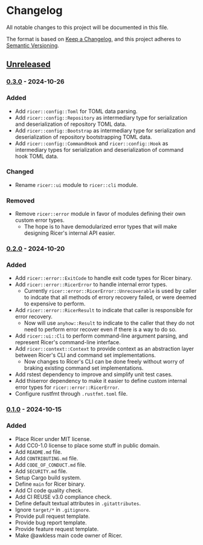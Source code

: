 <!--
SPDX-FileCopyrightText: 2024 Jason Pena <jasonpena@awkless.com>
SPDX-License-Identifier: MIT
-->

# Changelog


All notable changes to this project will be documented in this file.

The format is based on [Keep a Changelog](https://keepachangelog.com/en/1.1.0/),
and this project adheres to [Semantic Versioning](https://semver.org/spec/v2.0.0.html).

## [Unreleased]

### [0.3.0] - 2024-10-26

### Added

- Add `ricer::config::Toml` for TOML data parsing.
- Add `ricer::config::Repository` as intermediary type for serialization and
  deserialization of repository TOML data.
- Add `ricer::config::Bootstrap` as intermediary type for serialization and
  deserialization of repository bootstrapping TOML data.
- Add `ricer::config::CommandHook` and `ricer::config::Hook` as intermediary
  types for serialization and deserialization of command hook TOML data.

### Changed

- Rename `ricer::ui` module to `ricer::cli` module.

### Removed

- Remove `ricer::error` module in favor of modules defining their own custom error types.
    - The hope is to have demodularized error types that will make designing Ricer's
      internal API easier.

### [0.2.0] - 2024-10-20

### Added

- Add `ricer::error::ExitCode` to handle exit code types for Ricer binary.
- Add `ricer::error::RicerError` to handle internal error types.
    - Currently `ricer::error::RicerError::Unrecoverable` is used by caller to
      indcate that all methods of errory recovery failed, or were deemed to
      expensive to perform.
- Add `ricer::error::RicerResult` to indicate that caller is responsible for
  error recovery.
    - Now will use `anyhow::Result` to indicate to the caller that they do not
      need to perform error recover even if there is a way to do so.
- Add `ricer::ui::Cli` to perform command-line argument parsing, and represent
  Ricer's command-line interface.
- Add `ricer::context::Context` to provide context as an abstraction layer
  between Ricer's CLI and command set implementations.
    - Now changes to Ricer's CLI can be done freely without worry of braking
      existing command set implementations.
- Add rstest dependency to improve and simplify unit test cases.
- Add thiserror dependency to make it easier to define custom internal error
  types for `ricer::error::RicerError`.
- Configure rustfmt through `.rustfmt.toml` file.

### [0.1.0] - 2024-10-15

### Added

- Place Ricer under MIT license.
- Add CC0-1.0 license to place some stuff in public domain.
- Add `README.md` file.
- Add `CONTRIBUTING.md` file.
- Add `CODE_OF_CONDUCT.md` file.
- Add `SECURITY.md` file.
- Setup Cargo build system.
- Define `main` for Ricer binary.
- Add CI code quality check.
- Add CI REUSE v3.0 compliance check.
- Define default textual attributes in `.gitattributes`.
- Ignore `target/*` in `.gitignore`.
- Provide pull request template.
- Provide bug report template.
- Provide feature request template.
- Make @awkless main code owner of Ricer.

[Unreleased]: https://github.com/rice-configs/ricer/compare/v0.3.0...HEAD
[0.3.0]: https://github.com/rice-configs/ricer/compare/v0.2.0...v0.3.0
[0.2.0]: https://github.com/rice-configs/ricer/compare/v0.1.0...v0.2.0
[0.1.0]: https://github.com/rice-configs/ricer/releases/tag/v0.1.0
